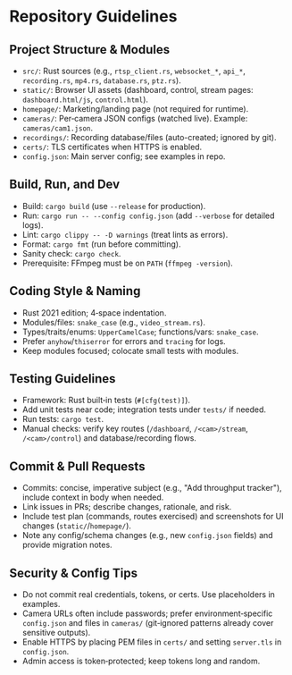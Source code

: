 # Repository Guidelines

## Project Structure & Modules
- `src/`: Rust sources (e.g., `rtsp_client.rs`, `websocket_*`, `api_*`, `recording.rs`, `mp4.rs`, `database.rs`, `ptz.rs`).
- `static/`: Browser UI assets (dashboard, control, stream pages: `dashboard.html/js`, `control.html`).
- `homepage/`: Marketing/landing page (not required for runtime).
- `cameras/`: Per‑camera JSON configs (watched live). Example: `cameras/cam1.json`.
- `recordings/`: Recording database/files (auto-created; ignored by git).
- `certs/`: TLS certificates when HTTPS is enabled.
- `config.json`: Main server config; see examples in repo.

## Build, Run, and Dev
- Build: `cargo build` (use `--release` for production).
- Run: `cargo run -- --config config.json` (add `--verbose` for detailed logs).
- Lint: `cargo clippy -- -D warnings` (treat lints as errors).
- Format: `cargo fmt` (run before committing).
- Sanity check: `cargo check`.
- Prerequisite: FFmpeg must be on `PATH` (`ffmpeg -version`).

## Coding Style & Naming
- Rust 2021 edition; 4‑space indentation.
- Modules/files: `snake_case` (e.g., `video_stream.rs`).
- Types/traits/enums: `UpperCamelCase`; functions/vars: `snake_case`.
- Prefer `anyhow`/`thiserror` for errors and `tracing` for logs.
- Keep modules focused; colocate small tests with modules.

## Testing Guidelines
- Framework: Rust built‑in tests (`#[cfg(test)]`).
- Add unit tests near code; integration tests under `tests/` if needed.
- Run tests: `cargo test`.
- Manual checks: verify key routes (`/dashboard`, `/<cam>/stream`, `/<cam>/control`) and database/recording flows.

## Commit & Pull Requests
- Commits: concise, imperative subject (e.g., "Add throughput tracker"), include context in body when needed.
- Link issues in PRs; describe changes, rationale, and risk.
- Include test plan (commands, routes exercised) and screenshots for UI changes (`static/`/`homepage/`).
- Note any config/schema changes (e.g., new `config.json` fields) and provide migration notes.

## Security & Config Tips
- Do not commit real credentials, tokens, or certs. Use placeholders in examples.
- Camera URLs often include passwords; prefer environment‑specific `config.json` and files in `cameras/` (git‑ignored patterns already cover sensitive outputs).
- Enable HTTPS by placing PEM files in `certs/` and setting `server.tls` in `config.json`.
- Admin access is token‑protected; keep tokens long and random.
